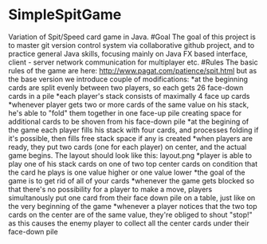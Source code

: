 # SimpleSpitGame
Variation of Spit/Speed card game in Java.
#Goal
The goal of this project is to master git version control system via collaborative github project, and to practice general Java skills, focusing mainly on Java FX based interface, client - server network communication for multiplayer etc.
#Rules
The basic rules of the game are here: http://www.pagat.com/patience/spit.html but as the base version we introduce couple of modifications:
*at the beginning cards are split evenly between two players, so each gets 26 face-down cards in a pile
*each player's stack consists of maximally 4 face up cards
*whenever player gets two or more cards of the same value on his stack, he's able to "fold" them together in one face-up pile creating space for additional cards to be shoven from his face-down pile
*at the begining of the game each player fills his stack with four cards, and processes folding if it's possible, then fills free stack space if any is created
*when players are ready, they put two cards (one for each player) on center, and the actual game begins. The layout should look like this: layout.png
*player is able to play one of his stack cards on one of two top center cards on condition that the card he plays is one value higher or one value lower
*the goal of the game is to get rid of all of your cards
*whenever the game gets blocked so that there's no possibility for a player to make a move, players simultanously put one card from their face down pile on a table, just like on the very beginning of the game
*whenever a player notices that the two top cards on the center are of the same value, they're obliged to shout "stop!" as this causes the enemy player to collect all the center cards under their face-down pile

